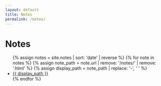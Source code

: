 ```yaml
---
layout: default
title: Notes
permalink: /notes/
---
```


# Notes

<div class="simple-note-listing">
  <ul>
    {% assign notes = site.notes | sort: 'date' | reverse %}
    {% for note in notes %}
      {% assign note_path = note.url | remove: '/notes/' | remove: '.html' %}
      {% assign display_path = note_path | replace: '-', ' ' %}
      <li>
        <a href="{{ note.url }}">{{ display_path }}</a>
      </li>
    {% endfor %}
  </ul>
</div>
